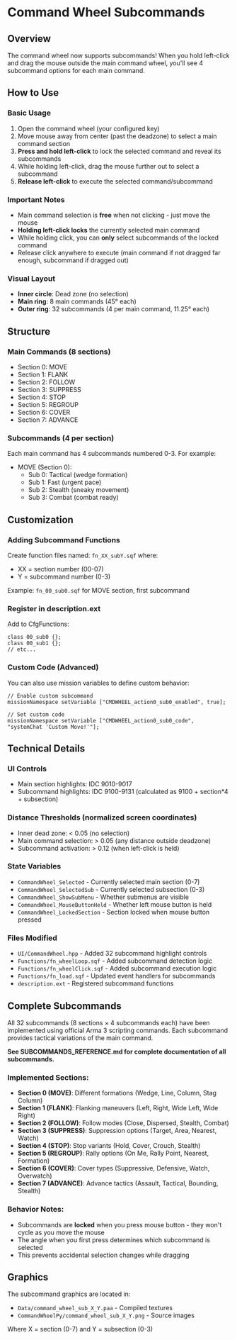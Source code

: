 # Command Wheel Subcommands

## Overview
The command wheel now supports subcommands! When you hold left-click and drag the mouse outside the main command wheel, you'll see 4 subcommand options for each main command.

## How to Use

### Basic Usage
1. Open the command wheel (your configured key)
2. Move mouse away from center (past the deadzone) to select a main command section
3. **Press and hold left-click** to lock the selected command and reveal its subcommands
4. While holding left-click, drag the mouse further out to select a subcommand
5. **Release left-click** to execute the selected command/subcommand

### Important Notes
- Main command selection is **free** when not clicking - just move the mouse
- **Holding left-click locks** the currently selected main command
- While holding click, you can **only** select subcommands of the locked command
- Release click anywhere to execute (main command if not dragged far enough, subcommand if dragged out)

### Visual Layout
- **Inner circle**: Dead zone (no selection)
- **Main ring**: 8 main commands (45° each)
- **Outer ring**: 32 subcommands (4 per main command, 11.25° each)

## Structure

### Main Commands (8 sections)
- Section 0: MOVE
- Section 1: FLANK
- Section 2: FOLLOW
- Section 3: SUPPRESS
- Section 4: STOP
- Section 5: REGROUP
- Section 6: COVER
- Section 7: ADVANCE

### Subcommands (4 per section)
Each main command has 4 subcommands numbered 0-3. For example:
- MOVE (Section 0):
  - Sub 0: Tactical (wedge formation)
  - Sub 1: Fast (urgent pace)
  - Sub 2: Stealth (sneaky movement)
  - Sub 3: Combat (combat ready)

## Customization

### Adding Subcommand Functions
Create function files named: `fn_XX_subY.sqf` where:
- XX = section number (00-07)
- Y = subcommand number (0-3)

Example: `fn_00_sub0.sqf` for MOVE section, first subcommand

### Register in description.ext
Add to CfgFunctions:
```sqf
class 00_sub0 {};
class 00_sub1 {};
// etc...
```

### Custom Code (Advanced)
You can also use mission variables to define custom behavior:
```sqf
// Enable custom subcommand
missionNamespace setVariable ["CMDWHEEL_action0_sub0_enabled", true];

// Set custom code
missionNamespace setVariable ["CMDWHEEL_action0_sub0_code", "systemChat 'Custom Move!'"];
```

## Technical Details

### UI Controls
- Main section highlights: IDC 9010-9017
- Subcommand highlights: IDC 9100-9131 (calculated as 9100 + section*4 + subsection)

### Distance Thresholds (normalized screen coordinates)
- Inner dead zone: < 0.05 (no selection)
- Main command selection: > 0.05 (any distance outside deadzone)
- Subcommand activation: > 0.12 (when left-click is held)

### State Variables
- `CommandWheel_Selected` - Currently selected main section (0-7)
- `CommandWheel_SelectedSub` - Currently selected subsection (0-3)
- `CommandWheel_ShowSubMenu` - Whether submenus are visible
- `CommandWheel_MouseButtonHeld` - Whether left mouse button is held
- `CommandWheel_LockedSection` - Section locked when mouse button pressed

### Files Modified
- `UI/CommandWheel.hpp` - Added 32 subcommand highlight controls
- `Functions/fn_wheelLoop.sqf` - Added subcommand detection logic
- `Functions/fn_wheelClick.sqf` - Added subcommand execution logic
- `Functions/fn_load.sqf` - Updated event handlers for subcommands
- `description.ext` - Registered subcommand functions

## Complete Subcommands

All 32 subcommands (8 sections × 4 subcommands each) have been implemented using official Arma 3 scripting commands. Each subcommand provides tactical variations of the main command.

**See SUBCOMMANDS_REFERENCE.md for complete documentation of all subcommands.**

### Implemented Sections:
- **Section 0 (MOVE)**: Different formations (Wedge, Line, Column, Stag Column)
- **Section 1 (FLANK)**: Flanking maneuvers (Left, Right, Wide Left, Wide Right)
- **Section 2 (FOLLOW)**: Follow modes (Close, Dispersed, Stealth, Combat)
- **Section 3 (SUPPRESS)**: Suppression options (Target, Area, Nearest, Watch)
- **Section 4 (STOP)**: Stop variants (Hold, Cover, Crouch, Stealth)
- **Section 5 (REGROUP)**: Rally options (On Me, Rally Point, Nearest, Formation)
- **Section 6 (COVER)**: Cover types (Suppressive, Defensive, Watch, Overwatch)
- **Section 7 (ADVANCE)**: Advance tactics (Assault, Tactical, Bounding, Stealth)

### Behavior Notes:
- Subcommands are **locked** when you press mouse button - they won't cycle as you move the mouse
- The angle when you first press determines which subcommand is selected
- This prevents accidental selection changes while dragging

## Graphics

The subcommand graphics are located in:
- `Data/command_wheel_sub_X_Y.paa` - Compiled textures
- `CommandWheelPy/command_wheel_sub_X_Y.png` - Source images

Where X = section (0-7) and Y = subsection (0-3)
